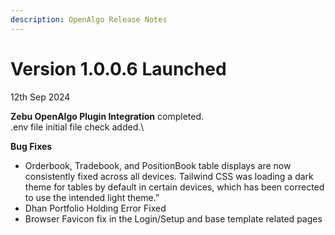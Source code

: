 ```yaml
---
description: OpenAlgo Release Notes
---
```


# Version 1.0.0.6 Launched

12th Sep 2024

**Zebu OpenAlgo Plugin Integration** completed.\
.env file initial file check added.\


**Bug Fixes**

* Orderbook, Tradebook, and PositionBook table displays are now consistently fixed across all devices. Tailwind CSS was loading a dark theme for tables by default in certain devices, which has been corrected to use the intended light theme.”
* Dhan Portfolio Holding Error Fixed
* Browser Favicon fix in the Login/Setup and base template related pages
